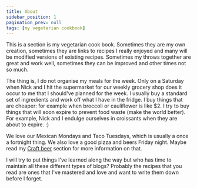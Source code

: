 ```yaml
---
title: About
sidebar_position: 1
pagination_prev: null
tags: [my vegetarian cookbook]
---
```


This is a section is my vegetarian cook book. Sometimes they are my own creation, sometimes they are links to recipes I really enjoyed and many will be modified versions of existing recipes. Sometimes my throws together are great and work well, sometimes they can be improved and other times not so much.

The thing is, I do not organise my meals for the week. Only on a Saturday when Nick and I hit the supermarket for our weekly grocery shop does it occur to me that I should've planned for the week. I usually buy a standard set of ingredients and work off what I have in the fridge. I buy things that are cheaper: for example when broccoli or cauliflower is like $2. I try to buy things that will soon expire to prevent food waste (make the world better). For example, Nick and I endulge ourselves in croissants when they are about to expire. :) 

We love our Mexican Mondays and Taco Tuesdays, which is usually a once a fortnight thing. We also love a good pizza and beers Friday night. Maybe read my [Craft beer](/docs/life/food-and-drink/craft-beer/index.md) section for more information on that. 

I will try to put things I've learned along the way but who has time to maintain all these different types of blogs? Probably the recipes that you read are ones that I've mastered and love and want to write them down before I forget. 